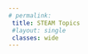 ```yaml
---
# permalink: 
 title: STEAM Topics
 #layout: single
 classes: wide
---
```


<!--
--------------------------
- [Arduino/Programming](#Arduino)
- Using the [RTC](#RTC) (Real Time Clock)
- Building [Button Interfaces](#Button)
- Setting up a [Micro OLCD](#OLCD)
- [Soldering](#Soldering) Guide
- [3D Modeling](#3D) Tutorials 

-------------------------

<a name="Arduino"></a>
## Arduino/Programming ##

### Arduino Guides/Tutorials ###
- [Arduino](https://www.arduino.cc/) 
- [Sparkfun](https://learn.sparkfun.com/)
- [ADAFruit](https://learn.adafruit.com/category/learn-arduino)
- [Arduino Code and Syntax Overview](https://programmingelectronics.com/tutorial-3-arduino-ide-and-sketch-overview/)
- [Arduino Reference Library](https://www.arduino.cc/reference/en/) : What does my code mean?
- [How to Read Arduino Reference Library](https://programmingelectronics.com/how-to-use-and-understand-the-arduino-reference/)
- [What is an Arduino?](https://www.youtube.com/watch?v=9vQY2oTrLkY) (Video)
- [What is Arduino?](https://youtu.be/_h1m6R9YW8c) (Video 2)
- [Arduino Create](https://create.arduino.cc/): Setup your Account

<a name="RTC"></a>
### Real Time Clock (DS3231)

<p align="center">
<img src="/assets/images/RTC.jpg">
</p>

- Here is an easy RTC [Library](/assets/code/DS3231.zip) to start with. It allows for easy time setting and retrieval.
(Just download the file, then upload it to your Arduino.Create Library. Includes example code.)
- Here is the [Manual](/assets/PDF/DS3231.pdf) for DS3231 for this Library.

<a name="Button"></a>
### Button Interfaces:

A number of teams are using buttons to obtain input from a user. Here is a [sample code](/assets/code/button_test.ino) that utilizes a button and a potentiometer to collect user input, and builds out the basic structure for generating "sub-menus".

### RTC + Interface
 Here is a program that [combines](/assets/code/Alarm_Set.ino) the RTC and a button interface to set an alarm. 

<a name="OLED"></a>
### Micro OLED

Getting your Micro OLED up and Running
<p align="center">
<img src="/assets/images/OLED.jpg">
</p>


- [Invention Bootcamp OLED Tutorial](http://web.cecs.pdx.edu/~gerry/class/IB/topics/03_arduino_micro_OLED.html)


<a name="Soldering"></a>
## Soldering ##

- [Sparkfun Guide to Soldering](https://learn.sparkfun.com/tutorials/how-to-solder-through-hole-soldering)
- [Adafruit guite to Excelent Soldiering](https://learn.adafruit.com/adafruit-guide-excellent-soldering/tools)
- [How to Solder- Video](https://youtu.be/QKbJxytERvg)

<a name="3D"></a>
## 3D Modeling ##
- [Fusion 360](http://help.autodesk.com/view/fusion360/ENU/)

-->